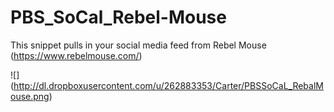 PBS_SoCal_Rebel-Mouse
=====================

This snippet pulls in your social media feed from Rebel Mouse (https://www.rebelmouse.com/)

![] (http://dl.dropboxusercontent.com/u/262883353/Carter/PBSSoCaL_RebalMouse.png)

